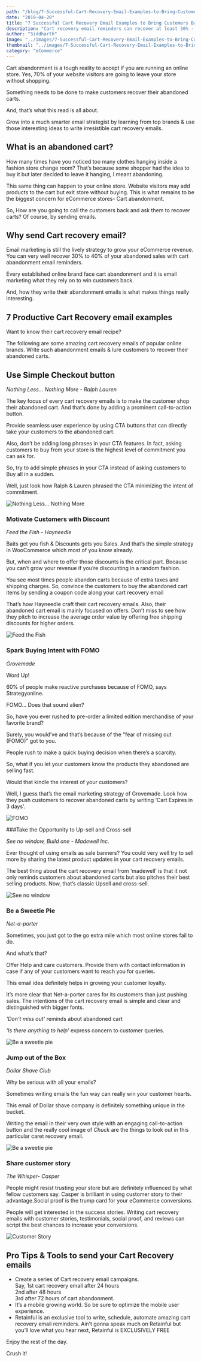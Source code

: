 ```yaml
---
path: "/blog/7-Successful-Cart-Recovery-Email-Examples-to-Bring-Customers-Back/"
date: "2019-04-20"
title: "7 Successful Cart Recovery Email Examples to Bring Customers Back"
description: "Cart recovery email reminders can recover at least 30% - 40% of abandoned sales. Send Unlimited Cart recovery emails for FREE in your WooComerce and Shopify store with Retainful"
author: "Siddharth"
image: "../images/7-Successful-Cart-Recovery-Email-Examples-to-Bring-Customers-Back/7-Successful-Cart-Recovery-Email-Examples-to-Bring-Customers-Back.png"
thumbnail: "../images/7-Successful-Cart-Recovery-Email-Examples-to-Bring-Customers-Back/7-Successful-Cart-Recovery-Email-Examples-to-Bring-Customers-Back.png"
category: "eCommerce"
---
```


Cart abandonment is a tough reality to accept if you are running an online store. Yes, 70% of your website visitors are going to leave your store without shopping.

Something needs to be done to make customers recover their abandoned carts.

And, that’s what this read is all about.

Grow into a much smarter email strategist by learning from top brands & use those interesting ideas to write irresistible cart recovery emails.


## What is an abandoned cart?
How many times have you noticed too many clothes hanging inside a fashion store change room?
That’s because some shopper had the idea to buy it but later decided to leave it hanging, I meant abandoning.  

This same thing can happen to your online store. Website visitors may add products to the cart but exit store without buying. This is what remains to be the biggest concern for eCommerce stores- Cart abandonment.  


So, How are you going to call the customers back and ask them to recover carts?
Of course, by sending emails.

  
## Why send Cart recovery email?

Email marketing is still the lively strategy to <link-text url="https://www.campaignrabbit.com/blog/17-ways-to-increase-your-ecommerce-revenue-through-email-marketing/" target="_blank" rel="noopener">grow your eCommerce revenue</link-text>. You can very well recover 30% to 40% of your abandoned sales with cart abandonment email reminders.

Every established online brand face cart abandonment and it is email marketing what they rely on to win customers back.

And, how they write their abandonment emails is what makes things really interesting.

## 7 Productive Cart Recovery email examples

Want to know their cart recovery email recipe?

The following are some amazing cart recovery emails of popular online brands. Write such abandonment emails & lure customers to recover their abandoned carts.

## Use Simple Checkout button
 
*Nothing Less… Nothing More* - <link-text url="https://www.ralphlauren.com/" target="_blank" rel="noopener nofollow">_Ralph Lauren_</link-text> 

The key focus of every cart recovery emails is to make the customer shop their abandoned cart. And that’s done by adding a prominent call-to-action button.

Provide seamless user experience by using CTA buttons that can directly take your customers to the abandoned cart.

Also, don’t be adding long phrases in your CTA features. In fact, asking customers to buy from your store is the highest level of commitment you can ask for.

So, try to add simple phrases in your CTA instead of asking customers to Buy all in a sudden.

Well, just look how Ralph & Lauren phrased the CTA minimizing the intent of commitment.

![Nothing Less… Nothing More](../images/7-Successful-Cart-Recovery-Email-Examples-to-Bring-Customers-Back/CTA.jpeg)

### Motivate Customers with Discount
*Feed the Fish - Hayneedle*

Baits get you fish & Discounts gets you Sales. And that’s the simple strategy in WooCommerce which most of you know already.

But, when and where to offer those discounts is the critical part. Because you can’t grow your revenue if you’re discounting in a random fashion.

You see most times people abandon carts because of extra taxes and shipping charges. So, convince the customers to buy the abandoned cart items by <link-text url="https://www.retainful.com/features/woocommerce" target="_blank" rel=“noopener”>sending a coupon code along your cart recovery email</link-text> 

That’s how Hayneedle craft their cart recovery emails. Also, their abandoned cart email is mainly focused on offers. Don’t miss to see how they pitch to increase the average order value by offering free shipping discounts for higher orders.

![Feed the Fish](../images/7-Successful-Cart-Recovery-Email-Examples-to-Bring-Customers-Back/discount.jpeg)



  
### Spark Buying Intent with FOMO

<link-text url="https://grovemade.com/" target="_blank" rel="noopener nofollow">_Grovemade_</link-text> 

Word Up!

60% of people make reactive purchases because of FOMO, says <link-text url="http://strategyonline.ca/2015/03/09/the-impact-of-fomo/" target="_blank" rel="noopener nofollow">Strategyonline</link-text>.

FOMO… Does that sound alien?

So, have you ever rushed to pre-order a limited edition merchandise of your favorite brand?

Surely, you would’ve and that’s because of the "fear of missing out (FOMO)" got to you.

People rush to make a quick buying decision when there’s a scarcity.

So, what if you let your customers know the products they abandoned are selling fast.

Would that kindle the interest of your customers?

Well, I guess that’s the email marketing strategy of Grovemade. Look how they push customers to recover abandoned carts by writing ‘Cart Expires in 3 days’.
  

![FOMO](../images/7-Successful-Cart-Recovery-Email-Examples-to-Bring-Customers-Back/FOMO.jpeg)


###Take the Opportunity to Up-sell and Cross-sell

_See no window, Build one - Madewell Inc._

Ever thought of using emails as sale banners? You could very well try to sell more by sharing the latest product updates in your cart recovery emails.

The best thing about the cart recovery email from ‘madewell’ is that it not only reminds  customers about abandoned carts but also pitches their best selling products. Now, that’s classic Upsell and cross-sell.

  
![See no window](../images/7-Successful-Cart-Recovery-Email-Examples-to-Bring-Customers-Back/cross-sell.jpeg)


### Be a Sweetie Pie 

_Net-a-porter_

Sometimes, you just got to the go extra mile which most online stores fail to do.

And what’s that?

Offer Help and care customers. Provide them with contact information in case if any of your customers want to reach you for queries.

This email idea definitely helps in growing your customer loyalty.

It’s more clear that Net-a-porter cares for its customers than just pushing sales. The intentions of the cart recovery email is simple and clear and distinguished with bigger fonts.

_‘Don’t miss out’_ reminds about abandoned cart

_‘Is there anything to help’_ express concern to customer queries.

![Be a sweetie pie](../images/7-Successful-Cart-Recovery-Email-Examples-to-Bring-Customers-Back/Care.jpeg)


### Jump out of the Box

_Dollar Shave Club_

Why be serious with all your emails?

Sometimes writing emails the fun way can really win your customer hearts.

This email of Dollar shave company is definitely something unique in the bucket.

Writing the email in their very own style with an engaging call-to-action button and the really cool image of _Chuck_ are the things to look out in this particular caret recovery email.

  

![Be a sweetie pie](../images/7-Successful-Cart-Recovery-Email-Examples-to-Bring-Customers-Back/Out-of-box.jpg)

  
### Share customer story 
*The Whisper- Casper*

People might resist trusting your store but are definitely influenced by what fellow customers say. Casper is brilliant in using customer story to their advantage.<link-text url="http://strategyonline.ca/2015/03/09/the-impact-of-fomo/" target="_blank" rel="noopener nofollow">Social proof is the trump card for your eCommerce conversions</link-text>.

People will get interested in the success stories. Writing cart recovery emails with customer stories, testimonials, social proof, and reviews can script the best chances to increase your conversions.

![Customer Story](../images/7-Successful-Cart-Recovery-Email-Examples-to-Bring-Customers-Back/customer-story.jpeg)

 ## Pro Tips & Tools to send your Cart Recovery emails

-   Create a series of Cart recovery email campaigns.    
Say, 
1st cart recovery email after 24 hours  
2nd after 48 hours   
3rd after 72 hours of cart abandonment.   
- It’s a mobile growing world. So be sure to optimize the mobile user experience.
- Retainful is an exclusive tool to write, schedule, automate amazing cart recovery email reminders. Ain’t gonna speak much on Retainful but you’ll love what you hear next,
<link-text url="https://www.retainful.com/blog/the-simple-way-to-retain-all-your-customers/" target="_blank" rel="noopener">Retainful is EXCLUSIVELY FREE</link-text> 

Enjoy the rest of the day.

Crush it!